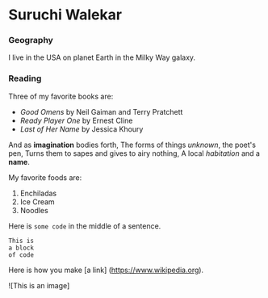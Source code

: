 # Suruchi Walekar 

### Geography
I live in the USA on planet Earth in the Milky Way galaxy.

### Reading
Three of my favorite books are:
- *Good Omens* by Neil Gaiman and Terry Pratchett
- *Ready Player One* by Ernest Cline
- *Last of Her Name* by Jessica Khoury

And as **imagination** bodies forth,
The forms of things *unknown*, the poet's pen,
Turns them to sapes and gives to airy nothing,
A local *habitation* and a **name**.

My favorite foods are:

1. Enchiladas
2. Ice Cream
3. Noodles

Here is `some code` in the middle of a sentence.

```
This is
a block
of code
```

Here is how you make [a link] (https://www.wikipedia.org).

![This is an image]
